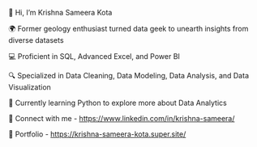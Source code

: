 👋 Hi, I’m Krishna Sameera Kota 

🌍 Former geology enthusiast turned data geek to unearth insights from diverse datasets

💻 Proficient in SQL, Advanced Excel, and Power BI

🔍 Specialized in Data Cleaning, Data Modeling, Data Analysis, and Data Visualization

📓 Currently learning Python to explore more about Data Analytics

🔗 Connect with me - https://www.linkedin.com/in/krishna-sameera/

📁 Portfolio - https://krishna-sameera-kota.super.site/




<!---
SameeraKota/SameeraKota is a ✨ special ✨ repository because its `README.md` (this file) appears on your GitHub profile.
You can click the Preview link to take a look at your changes.
--->
